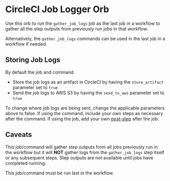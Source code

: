 # CircleCI Job Logger Orb

Use this orb to run the `gather_job_logs` job as the last job in a workflow to gather all the step outputs from previously run jobs in that workflow.

Alternatively, the `gather_job_logs` commands can be used in the last job in a workflow if needed.

## Storing Job Logs

By default the job and command:
- Store the job logs as an artifact in CircleCI by having the `store_artifact` parameter set to `true`
- Send the job logs to AWS S3 by having the `send_to_aws` parameter set to `true`

To change where job logs are being sent, change the applicable parameters above to false. If using the command, include your own steps as necessary after the command. If using the job, add your own [post-step](https://circleci.com/docs/configuration-reference/#pre-steps-and-post-steps) after the job.

## Caveats

This job/command will gather step outputs from all jobs previously run in the workflow but it will **NOT** gather logs from the `gather_job_logs` step itself or any subsequent steps. Step outputs are not available until jobs have completed running.

This job/command must be run last in the workflow.
